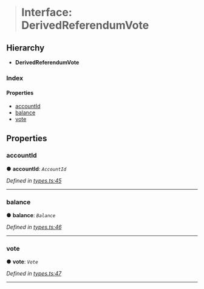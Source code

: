 > # Interface: DerivedReferendumVote

## Hierarchy

* **DerivedReferendumVote**

### Index

#### Properties

* [accountId](_types_.derivedreferendumvote.md#accountid)
* [balance](_types_.derivedreferendumvote.md#balance)
* [vote](_types_.derivedreferendumvote.md#vote)

## Properties

###  accountId

● **accountId**: *`AccountId`*

*Defined in [types.ts:45](https://github.com/polkadot-js/api/blob/68b07eb/packages/api-derive/src/types.ts#L45)*

___

###  balance

● **balance**: *`Balance`*

*Defined in [types.ts:46](https://github.com/polkadot-js/api/blob/68b07eb/packages/api-derive/src/types.ts#L46)*

___

###  vote

● **vote**: *`Vote`*

*Defined in [types.ts:47](https://github.com/polkadot-js/api/blob/68b07eb/packages/api-derive/src/types.ts#L47)*

___